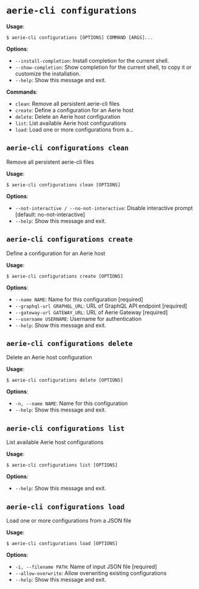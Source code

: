 # `aerie-cli configurations`

**Usage**:

```console
$ aerie-cli configurations [OPTIONS] COMMAND [ARGS]...
```

**Options**:

* `--install-completion`: Install completion for the current shell.
* `--show-completion`: Show completion for the current shell, to copy it or customize the installation.
* `--help`: Show this message and exit.

**Commands**:

* `clean`: Remove all persistent aerie-cli files
* `create`: Define a configuration for an Aerie host
* `delete`: Delete an Aerie host configuration
* `list`: List available Aerie host configurations
* `load`: Load one or more configurations from a...

## `aerie-cli configurations clean`

Remove all persistent aerie-cli files

**Usage**:

```console
$ aerie-cli configurations clean [OPTIONS]
```

**Options**:

* `--not-interactive / --no-not-interactive`: Disable interactive prompt  [default: no-not-interactive]
* `--help`: Show this message and exit.

## `aerie-cli configurations create`

Define a configuration for an Aerie host

**Usage**:

```console
$ aerie-cli configurations create [OPTIONS]
```

**Options**:

* `--name NAME`: Name for this configuration  [required]
* `--graphql-url GRAPHQL_URL`: URL of GraphQL API endpoint  [required]
* `--gateway-url GATEWAY_URL`: URL of Aerie Gateway  [required]
* `--username USERNAME`: Username for authentication
* `--help`: Show this message and exit.

## `aerie-cli configurations delete`

Delete an Aerie host configuration

**Usage**:

```console
$ aerie-cli configurations delete [OPTIONS]
```

**Options**:

* `-n, --name NAME`: Name for this configuration
* `--help`: Show this message and exit.

## `aerie-cli configurations list`

List available Aerie host configurations

**Usage**:

```console
$ aerie-cli configurations list [OPTIONS]
```

**Options**:

* `--help`: Show this message and exit.

## `aerie-cli configurations load`

Load one or more configurations from a JSON file

**Usage**:

```console
$ aerie-cli configurations load [OPTIONS]
```

**Options**:

* `-i, --filename PATH`: Name of input JSON file  [required]
* `--allow-overwrite`: Allow overwriting existing configurations
* `--help`: Show this message and exit.
